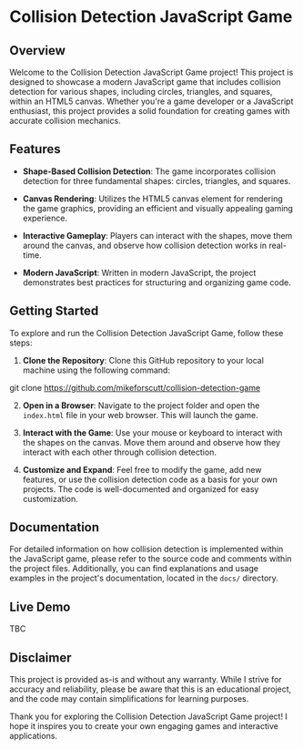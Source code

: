 # Collision Detection JavaScript Game

## Overview

Welcome to the Collision Detection JavaScript Game project! This project is designed to showcase a modern JavaScript game that includes collision detection for various shapes, including circles, triangles, and squares, within an HTML5 canvas. Whether you're a game developer or a JavaScript enthusiast, this project provides a solid foundation for creating games with accurate collision mechanics.

## Features

- **Shape-Based Collision Detection**: The game incorporates collision detection for three fundamental shapes: circles, triangles, and squares.

- **Canvas Rendering**: Utilizes the HTML5 canvas element for rendering the game graphics, providing an efficient and visually appealing gaming experience.

- **Interactive Gameplay**: Players can interact with the shapes, move them around the canvas, and observe how collision detection works in real-time.

- **Modern JavaScript**: Written in modern JavaScript, the project demonstrates best practices for structuring and organizing game code.

## Getting Started

To explore and run the Collision Detection JavaScript Game, follow these steps:

1. **Clone the Repository**: Clone this GitHub repository to your local machine using the following command:
   
git clone https://github.com/mikeforscutt/collision-detection-game


2. **Open in a Browser**: Navigate to the project folder and open the `index.html` file in your web browser. This will launch the game.

3. **Interact with the Game**: Use your mouse or keyboard to interact with the shapes on the canvas. Move them around and observe how they interact with each other through collision detection.

4. **Customize and Expand**: Feel free to modify the game, add new features, or use the collision detection code as a basis for your own projects. The code is well-documented and organized for easy customization.

## Documentation

For detailed information on how collision detection is implemented within the JavaScript game, please refer to the source code and comments within the project files. Additionally, you can find explanations and usage examples in the project's documentation, located in the `docs/` directory.

## Live Demo

TBC

## Disclaimer

This project is provided as-is and without any warranty. While I strive for accuracy and reliability, please be aware that this is an educational project, and the code may contain simplifications for learning purposes.

Thank you for exploring the Collision Detection JavaScript Game project! I hope it inspires you to create your own engaging games and interactive applications.
